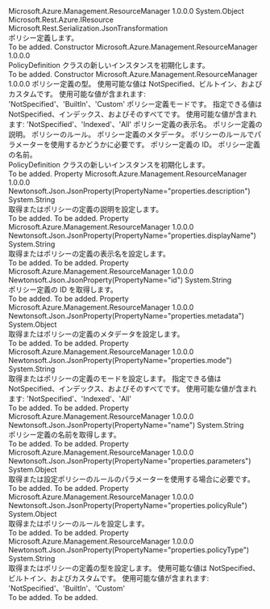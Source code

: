 <Type Name="PolicyDefinition" FullName="Microsoft.Azure.Management.ResourceManager.Models.PolicyDefinition">
  <TypeSignature Language="C#" Value="public class PolicyDefinition : Microsoft.Rest.Azure.IResource" />
  <TypeSignature Language="ILAsm" Value=".class public auto ansi beforefieldinit PolicyDefinition extends System.Object implements class Microsoft.Rest.Azure.IResource" />
  <TypeSignature Language="DocId" Value="T:Microsoft.Azure.Management.ResourceManager.Models.PolicyDefinition" />
  <TypeSignature Language="VB.NET" Value="Public Class PolicyDefinition&#xA;Implements IResource" />
  <TypeSignature Language="F#" Value="type PolicyDefinition = class&#xA;    interface IResource" />
  <AssemblyInfo>
    <AssemblyName>Microsoft.Azure.Management.ResourceManager</AssemblyName>
    <AssemblyVersion>1.0.0.0</AssemblyVersion>
  </AssemblyInfo>
  <Base>
    <BaseTypeName>System.Object</BaseTypeName>
  </Base>
  <Interfaces>
    <Interface>
      <InterfaceName>Microsoft.Rest.Azure.IResource</InterfaceName>
    </Interface>
  </Interfaces>
  <Attributes>
    <Attribute>
      <AttributeName>Microsoft.Rest.Serialization.JsonTransformation</AttributeName>
    </Attribute>
  </Attributes>
  <Docs>
    <summary>
            ポリシー定義します。
            </summary>
    <remarks>To be added.</remarks>
  </Docs>
  <Members>
    <Member MemberName=".ctor">
      <MemberSignature Language="C#" Value="public PolicyDefinition ();" />
      <MemberSignature Language="ILAsm" Value=".method public hidebysig specialname rtspecialname instance void .ctor() cil managed" />
      <MemberSignature Language="DocId" Value="M:Microsoft.Azure.Management.ResourceManager.Models.PolicyDefinition.#ctor" />
      <MemberSignature Language="VB.NET" Value="Public Sub New ()" />
      <MemberType>Constructor</MemberType>
      <AssemblyInfo>
        <AssemblyName>Microsoft.Azure.Management.ResourceManager</AssemblyName>
        <AssemblyVersion>1.0.0.0</AssemblyVersion>
      </AssemblyInfo>
      <Parameters />
      <Docs>
        <summary>
            PolicyDefinition クラスの新しいインスタンスを初期化します。
            </summary>
        <remarks>To be added.</remarks>
      </Docs>
    </Member>
    <Member MemberName=".ctor">
      <MemberSignature Language="C#" Value="public PolicyDefinition (string policyType = null, string mode = null, string displayName = null, string description = null, object policyRule = null, object metadata = null, object parameters = null, string id = null, string name = null);" />
      <MemberSignature Language="ILAsm" Value=".method public hidebysig specialname rtspecialname instance void .ctor(string policyType, string mode, string displayName, string description, object policyRule, object metadata, object parameters, string id, string name) cil managed" />
      <MemberSignature Language="DocId" Value="M:Microsoft.Azure.Management.ResourceManager.Models.PolicyDefinition.#ctor(System.String,System.String,System.String,System.String,System.Object,System.Object,System.Object,System.String,System.String)" />
      <MemberSignature Language="VB.NET" Value="Public Sub New (Optional policyType As String = null, Optional mode As String = null, Optional displayName As String = null, Optional description As String = null, Optional policyRule As Object = null, Optional metadata As Object = null, Optional parameters As Object = null, Optional id As String = null, Optional name As String = null)" />
      <MemberSignature Language="F#" Value="new Microsoft.Azure.Management.ResourceManager.Models.PolicyDefinition : string * string * string * string * obj * obj * obj * string * string -&gt; Microsoft.Azure.Management.ResourceManager.Models.PolicyDefinition" Usage="new Microsoft.Azure.Management.ResourceManager.Models.PolicyDefinition (policyType, mode, displayName, description, policyRule, metadata, parameters, id, name)" />
      <MemberType>Constructor</MemberType>
      <AssemblyInfo>
        <AssemblyName>Microsoft.Azure.Management.ResourceManager</AssemblyName>
        <AssemblyVersion>1.0.0.0</AssemblyVersion>
      </AssemblyInfo>
      <Parameters>
        <Parameter Name="policyType" Type="System.String" />
        <Parameter Name="mode" Type="System.String" />
        <Parameter Name="displayName" Type="System.String" />
        <Parameter Name="description" Type="System.String" />
        <Parameter Name="policyRule" Type="System.Object" />
        <Parameter Name="metadata" Type="System.Object" />
        <Parameter Name="parameters" Type="System.Object" />
        <Parameter Name="id" Type="System.String" />
        <Parameter Name="name" Type="System.String" />
      </Parameters>
      <Docs>
        <param name="policyType">ポリシー定義の型。 使用可能な値は NotSpecified、ビルトイン、およびカスタムです。 使用可能な値が含まれます: 'NotSpecified'、'BuiltIn'、'Custom'</param>
        <param name="mode">ポリシー定義モードです。 指定できる値は NotSpecified、インデックス、およびそのすべてです。 使用可能な値が含まれます: 'NotSpecified'、'Indexed'、'All'</param>
        <param name="displayName">ポリシー定義の表示名。</param>
        <param name="description">ポリシー定義の説明。</param>
        <param name="policyRule">ポリシーのルール。</param>
        <param name="metadata">ポリシー定義のメタデータ。</param>
        <param name="parameters">ポリシーのルールでパラメーターを使用するかどうかに必要です。</param>
        <param name="id">ポリシー定義の ID。</param>
        <param name="name">ポリシー定義の名前。</param>
        <summary>
            PolicyDefinition クラスの新しいインスタンスを初期化します。
            </summary>
        <remarks>To be added.</remarks>
      </Docs>
    </Member>
    <Member MemberName="Description">
      <MemberSignature Language="C#" Value="public string Description { get; set; }" />
      <MemberSignature Language="ILAsm" Value=".property instance string Description" />
      <MemberSignature Language="DocId" Value="P:Microsoft.Azure.Management.ResourceManager.Models.PolicyDefinition.Description" />
      <MemberSignature Language="VB.NET" Value="Public Property Description As String" />
      <MemberSignature Language="F#" Value="member this.Description : string with get, set" Usage="Microsoft.Azure.Management.ResourceManager.Models.PolicyDefinition.Description" />
      <MemberType>Property</MemberType>
      <AssemblyInfo>
        <AssemblyName>Microsoft.Azure.Management.ResourceManager</AssemblyName>
        <AssemblyVersion>1.0.0.0</AssemblyVersion>
      </AssemblyInfo>
      <Attributes>
        <Attribute>
          <AttributeName>Newtonsoft.Json.JsonProperty(PropertyName="properties.description")</AttributeName>
        </Attribute>
      </Attributes>
      <ReturnValue>
        <ReturnType>System.String</ReturnType>
      </ReturnValue>
      <Docs>
        <summary>
            取得またはポリシーの定義の説明を設定します。
            </summary>
        <value>To be added.</value>
        <remarks>To be added.</remarks>
      </Docs>
    </Member>
    <Member MemberName="DisplayName">
      <MemberSignature Language="C#" Value="public string DisplayName { get; set; }" />
      <MemberSignature Language="ILAsm" Value=".property instance string DisplayName" />
      <MemberSignature Language="DocId" Value="P:Microsoft.Azure.Management.ResourceManager.Models.PolicyDefinition.DisplayName" />
      <MemberSignature Language="VB.NET" Value="Public Property DisplayName As String" />
      <MemberSignature Language="F#" Value="member this.DisplayName : string with get, set" Usage="Microsoft.Azure.Management.ResourceManager.Models.PolicyDefinition.DisplayName" />
      <MemberType>Property</MemberType>
      <AssemblyInfo>
        <AssemblyName>Microsoft.Azure.Management.ResourceManager</AssemblyName>
        <AssemblyVersion>1.0.0.0</AssemblyVersion>
      </AssemblyInfo>
      <Attributes>
        <Attribute>
          <AttributeName>Newtonsoft.Json.JsonProperty(PropertyName="properties.displayName")</AttributeName>
        </Attribute>
      </Attributes>
      <ReturnValue>
        <ReturnType>System.String</ReturnType>
      </ReturnValue>
      <Docs>
        <summary>
            取得またはポリシーの定義の表示名を設定します。
            </summary>
        <value>To be added.</value>
        <remarks>To be added.</remarks>
      </Docs>
    </Member>
    <Member MemberName="Id">
      <MemberSignature Language="C#" Value="public string Id { get; }" />
      <MemberSignature Language="ILAsm" Value=".property instance string Id" />
      <MemberSignature Language="DocId" Value="P:Microsoft.Azure.Management.ResourceManager.Models.PolicyDefinition.Id" />
      <MemberSignature Language="VB.NET" Value="Public ReadOnly Property Id As String" />
      <MemberSignature Language="F#" Value="member this.Id : string" Usage="Microsoft.Azure.Management.ResourceManager.Models.PolicyDefinition.Id" />
      <MemberType>Property</MemberType>
      <AssemblyInfo>
        <AssemblyName>Microsoft.Azure.Management.ResourceManager</AssemblyName>
        <AssemblyVersion>1.0.0.0</AssemblyVersion>
      </AssemblyInfo>
      <Attributes>
        <Attribute>
          <AttributeName>Newtonsoft.Json.JsonProperty(PropertyName="id")</AttributeName>
        </Attribute>
      </Attributes>
      <ReturnValue>
        <ReturnType>System.String</ReturnType>
      </ReturnValue>
      <Docs>
        <summary>
            ポリシー定義の ID を取得します。
            </summary>
        <value>To be added.</value>
        <remarks>To be added.</remarks>
      </Docs>
    </Member>
    <Member MemberName="Metadata">
      <MemberSignature Language="C#" Value="public object Metadata { get; set; }" />
      <MemberSignature Language="ILAsm" Value=".property instance object Metadata" />
      <MemberSignature Language="DocId" Value="P:Microsoft.Azure.Management.ResourceManager.Models.PolicyDefinition.Metadata" />
      <MemberSignature Language="VB.NET" Value="Public Property Metadata As Object" />
      <MemberSignature Language="F#" Value="member this.Metadata : obj with get, set" Usage="Microsoft.Azure.Management.ResourceManager.Models.PolicyDefinition.Metadata" />
      <MemberType>Property</MemberType>
      <AssemblyInfo>
        <AssemblyName>Microsoft.Azure.Management.ResourceManager</AssemblyName>
        <AssemblyVersion>1.0.0.0</AssemblyVersion>
      </AssemblyInfo>
      <Attributes>
        <Attribute>
          <AttributeName>Newtonsoft.Json.JsonProperty(PropertyName="properties.metadata")</AttributeName>
        </Attribute>
      </Attributes>
      <ReturnValue>
        <ReturnType>System.Object</ReturnType>
      </ReturnValue>
      <Docs>
        <summary>
            取得またはポリシーの定義のメタデータを設定します。
            </summary>
        <value>To be added.</value>
        <remarks>To be added.</remarks>
      </Docs>
    </Member>
    <Member MemberName="Mode">
      <MemberSignature Language="C#" Value="public string Mode { get; set; }" />
      <MemberSignature Language="ILAsm" Value=".property instance string Mode" />
      <MemberSignature Language="DocId" Value="P:Microsoft.Azure.Management.ResourceManager.Models.PolicyDefinition.Mode" />
      <MemberSignature Language="VB.NET" Value="Public Property Mode As String" />
      <MemberSignature Language="F#" Value="member this.Mode : string with get, set" Usage="Microsoft.Azure.Management.ResourceManager.Models.PolicyDefinition.Mode" />
      <MemberType>Property</MemberType>
      <AssemblyInfo>
        <AssemblyName>Microsoft.Azure.Management.ResourceManager</AssemblyName>
        <AssemblyVersion>1.0.0.0</AssemblyVersion>
      </AssemblyInfo>
      <Attributes>
        <Attribute>
          <AttributeName>Newtonsoft.Json.JsonProperty(PropertyName="properties.mode")</AttributeName>
        </Attribute>
      </Attributes>
      <ReturnValue>
        <ReturnType>System.String</ReturnType>
      </ReturnValue>
      <Docs>
        <summary>
            取得またはポリシーの定義のモードを設定します。 指定できる値は NotSpecified、インデックス、およびそのすべてです。 使用可能な値が含まれます: 'NotSpecified'、'Indexed'、'All'
            </summary>
        <value>To be added.</value>
        <remarks>To be added.</remarks>
      </Docs>
    </Member>
    <Member MemberName="Name">
      <MemberSignature Language="C#" Value="public string Name { get; }" />
      <MemberSignature Language="ILAsm" Value=".property instance string Name" />
      <MemberSignature Language="DocId" Value="P:Microsoft.Azure.Management.ResourceManager.Models.PolicyDefinition.Name" />
      <MemberSignature Language="VB.NET" Value="Public ReadOnly Property Name As String" />
      <MemberSignature Language="F#" Value="member this.Name : string" Usage="Microsoft.Azure.Management.ResourceManager.Models.PolicyDefinition.Name" />
      <MemberType>Property</MemberType>
      <AssemblyInfo>
        <AssemblyName>Microsoft.Azure.Management.ResourceManager</AssemblyName>
        <AssemblyVersion>1.0.0.0</AssemblyVersion>
      </AssemblyInfo>
      <Attributes>
        <Attribute>
          <AttributeName>Newtonsoft.Json.JsonProperty(PropertyName="name")</AttributeName>
        </Attribute>
      </Attributes>
      <ReturnValue>
        <ReturnType>System.String</ReturnType>
      </ReturnValue>
      <Docs>
        <summary>
            ポリシー定義の名前を取得します。
            </summary>
        <value>To be added.</value>
        <remarks>To be added.</remarks>
      </Docs>
    </Member>
    <Member MemberName="Parameters">
      <MemberSignature Language="C#" Value="public object Parameters { get; set; }" />
      <MemberSignature Language="ILAsm" Value=".property instance object Parameters" />
      <MemberSignature Language="DocId" Value="P:Microsoft.Azure.Management.ResourceManager.Models.PolicyDefinition.Parameters" />
      <MemberSignature Language="VB.NET" Value="Public Property Parameters As Object" />
      <MemberSignature Language="F#" Value="member this.Parameters : obj with get, set" Usage="Microsoft.Azure.Management.ResourceManager.Models.PolicyDefinition.Parameters" />
      <MemberType>Property</MemberType>
      <AssemblyInfo>
        <AssemblyName>Microsoft.Azure.Management.ResourceManager</AssemblyName>
        <AssemblyVersion>1.0.0.0</AssemblyVersion>
      </AssemblyInfo>
      <Attributes>
        <Attribute>
          <AttributeName>Newtonsoft.Json.JsonProperty(PropertyName="properties.parameters")</AttributeName>
        </Attribute>
      </Attributes>
      <ReturnValue>
        <ReturnType>System.Object</ReturnType>
      </ReturnValue>
      <Docs>
        <summary>
            取得または設定ポリシーのルールのパラメーターを使用する場合に必要です。
            </summary>
        <value>To be added.</value>
        <remarks>To be added.</remarks>
      </Docs>
    </Member>
    <Member MemberName="PolicyRule">
      <MemberSignature Language="C#" Value="public object PolicyRule { get; set; }" />
      <MemberSignature Language="ILAsm" Value=".property instance object PolicyRule" />
      <MemberSignature Language="DocId" Value="P:Microsoft.Azure.Management.ResourceManager.Models.PolicyDefinition.PolicyRule" />
      <MemberSignature Language="VB.NET" Value="Public Property PolicyRule As Object" />
      <MemberSignature Language="F#" Value="member this.PolicyRule : obj with get, set" Usage="Microsoft.Azure.Management.ResourceManager.Models.PolicyDefinition.PolicyRule" />
      <MemberType>Property</MemberType>
      <AssemblyInfo>
        <AssemblyName>Microsoft.Azure.Management.ResourceManager</AssemblyName>
        <AssemblyVersion>1.0.0.0</AssemblyVersion>
      </AssemblyInfo>
      <Attributes>
        <Attribute>
          <AttributeName>Newtonsoft.Json.JsonProperty(PropertyName="properties.policyRule")</AttributeName>
        </Attribute>
      </Attributes>
      <ReturnValue>
        <ReturnType>System.Object</ReturnType>
      </ReturnValue>
      <Docs>
        <summary>
            取得またはポリシーのルールを設定します。
            </summary>
        <value>To be added.</value>
        <remarks>To be added.</remarks>
      </Docs>
    </Member>
    <Member MemberName="PolicyType">
      <MemberSignature Language="C#" Value="public string PolicyType { get; set; }" />
      <MemberSignature Language="ILAsm" Value=".property instance string PolicyType" />
      <MemberSignature Language="DocId" Value="P:Microsoft.Azure.Management.ResourceManager.Models.PolicyDefinition.PolicyType" />
      <MemberSignature Language="VB.NET" Value="Public Property PolicyType As String" />
      <MemberSignature Language="F#" Value="member this.PolicyType : string with get, set" Usage="Microsoft.Azure.Management.ResourceManager.Models.PolicyDefinition.PolicyType" />
      <MemberType>Property</MemberType>
      <AssemblyInfo>
        <AssemblyName>Microsoft.Azure.Management.ResourceManager</AssemblyName>
        <AssemblyVersion>1.0.0.0</AssemblyVersion>
      </AssemblyInfo>
      <Attributes>
        <Attribute>
          <AttributeName>Newtonsoft.Json.JsonProperty(PropertyName="properties.policyType")</AttributeName>
        </Attribute>
      </Attributes>
      <ReturnValue>
        <ReturnType>System.String</ReturnType>
      </ReturnValue>
      <Docs>
        <summary>
            取得またはポリシーの定義の型を設定します。 使用可能な値は NotSpecified、ビルトイン、およびカスタムです。 使用可能な値が含まれます: 'NotSpecified'、'BuiltIn'、'Custom'
            </summary>
        <value>To be added.</value>
        <remarks>To be added.</remarks>
      </Docs>
    </Member>
  </Members>
</Type>